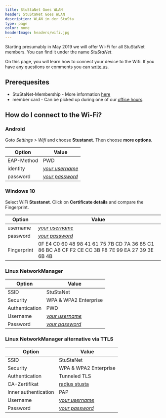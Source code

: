 ```yaml
---
title: StuStaNet Goes WLAN
header: StuStaNet Goes WLAN
description: WLAN in der StuSta
type: page
color: none
headerImage: headers/wifi.jpg
---
```


Starting presumably in May 2019 we will offer Wi-Fi for all StuStaNet members.
You can find it under the name _StuStaNet_.

On this page, you will learn how to connect your device to the Wifi.
If you have any questions or comments you can [write us](mailto:admins@stusta.de).

## Prerequesites
* StuStaNet-Membership - More information [here](../index.html)
* member card - Can be picked up during one of our [office hours](../index.html).

## How do I connect to the Wi-Fi?

### Android
Goto _Settings > Wifi_ and choose **Stustanet**.
Then choose **more options**.

|**Option**|**Value**|
|--------|--------|
|EAP-Method| PWD|
|identity| [_your username_](https://account.stustanet.de/login)|
|password| [_your password_](https://account.stustanet.de/login)|

### Windows 10
Select WiFi **Stustanet**. Click on **Certificate details** and compare the Fingerprint.

|**Option**|**Value**|
|--------|--------|
|username| [_your username_](https://account.stustanet.de/login)|
|password| [_your password_](https://account.stustanet.de/login)|
|Fingerprint|0F E4 C0 60 48 98 41 61 75 7B CD 7A 36 85 C1 86 BC A8 CF F2 CE CC 3B F8 7E 99 EA 27 39 3E 6B 4B|



### Linux NetworkManager
|**Option**|**Value**|
|--------|--------|
|SSID| StuStaNet|
|Security| WPA & WPA2 Enterprise|
|Authentication| PWD|
|Username| [_your username_](https://account.stustanet.de/login)|
|Password| [_your password_](https://account.stustanet.de/login)|

### Linux NetworkManager alternative via TTLS
|**Option**|**Value**|
|--------|--------|
|SSID| StuStaNet|
|Security| WPA & WPA2 Enterprise|
|Authentication| Tunneled TLS|
|CA-Zertifikat| [radius stusta](https://dokumente.stusta.de/zertifikate/TODO.cert.pem)|
|Inner authentication| PAP|
|Username| [_your username_](https://account.stustanet.de/login)|
|Password| [_your password_](https://account.stustanet.de/login)|
